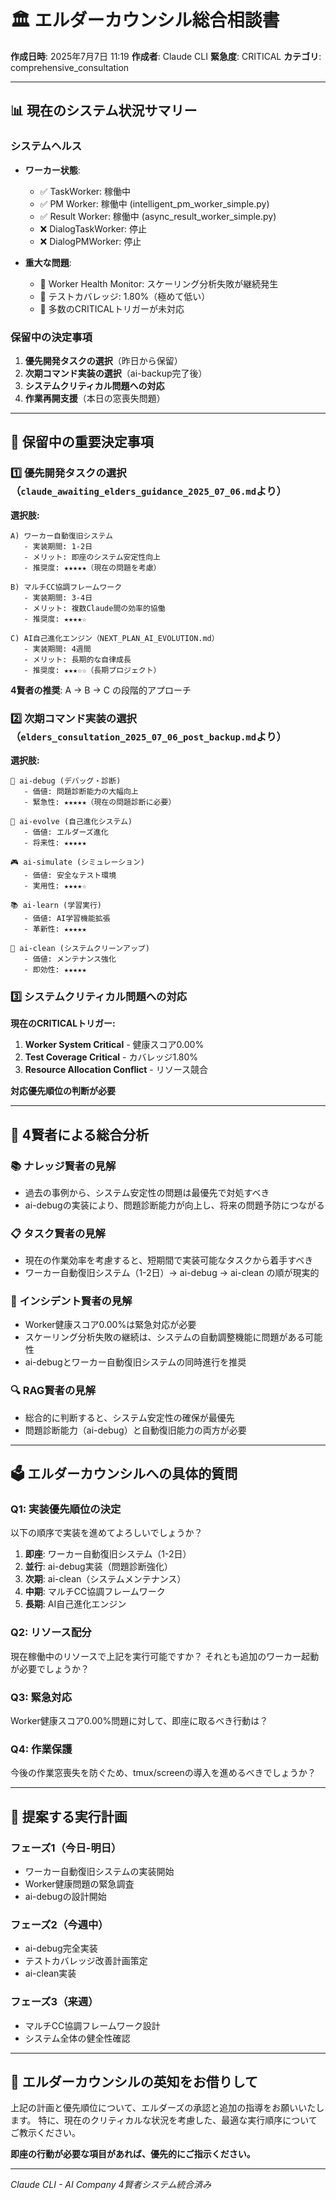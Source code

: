 # 🏛️ エルダーカウンシル総合相談書

**作成日時**: 2025年7月7日 11:19
**作成者**: Claude CLI
**緊急度**: CRITICAL
**カテゴリ**: comprehensive_consultation

---

## 📊 現在のシステム状況サマリー

### システムヘルス
- **ワーカー状態**:
  - ✅ TaskWorker: 稼働中
  - ✅ PM Worker: 稼働中 (intelligent_pm_worker_simple.py)
  - ✅ Result Worker: 稼働中 (async_result_worker_simple.py)
  - ❌ DialogTaskWorker: 停止
  - ❌ DialogPMWorker: 停止

- **重大な問題**:
  - 🚨 Worker Health Monitor: スケーリング分析失敗が継続発生
  - 🚨 テストカバレッジ: 1.80%（極めて低い）
  - 🚨 多数のCRITICALトリガーが未対応

### 保留中の決定事項
1. **優先開発タスクの選択**（昨日から保留）
2. **次期コマンド実装の選択**（ai-backup完了後）
3. **システムクリティカル問題への対応**
4. **作業再開支援**（本日の窓喪失問題）

---

## 🎯 保留中の重要決定事項

### 1️⃣ **優先開発タスクの選択**（`claude_awaiting_elders_guidance_2025_07_06.md`より）

**選択肢:**
```
A) ワーカー自動復旧システム
   - 実装期間: 1-2日
   - メリット: 即座のシステム安定性向上
   - 推奨度: ★★★★★（現在の問題を考慮）

B) マルチCC協調フレームワーク
   - 実装期間: 3-4日
   - メリット: 複数Claude間の効率的協働
   - 推奨度: ★★★★☆

C) AI自己進化エンジン（NEXT_PLAN_AI_EVOLUTION.md）
   - 実装期間: 4週間
   - メリット: 長期的な自律成長
   - 推奨度: ★★★☆☆（長期プロジェクト）
```

**4賢者の推奨**: A → B → C の段階的アプローチ

### 2️⃣ **次期コマンド実装の選択**（`elders_consultation_2025_07_06_post_backup.md`より）

**選択肢:**
```
🔬 ai-debug (デバッグ・診断)
   - 価値: 問題診断能力の大幅向上
   - 緊急性: ★★★★★（現在の問題診断に必要）

🧬 ai-evolve (自己進化システム)
   - 価値: エルダーズ進化
   - 将来性: ★★★★★

🎮 ai-simulate (シミュレーション)
   - 価値: 安全なテスト環境
   - 実用性: ★★★★☆

📚 ai-learn (学習実行)
   - 価値: AI学習機能拡張
   - 革新性: ★★★★★

🧹 ai-clean (システムクリーンアップ)
   - 価値: メンテナンス強化
   - 即効性: ★★★★★
```

### 3️⃣ **システムクリティカル問題への対応**

**現在のCRITICALトリガー:**
1. **Worker System Critical** - 健康スコア0.00%
2. **Test Coverage Critical** - カバレッジ1.80%
3. **Resource Allocation Conflict** - リソース競合

**対応優先順位の判断が必要**

---

## 🧠 4賢者による総合分析

### 📚 ナレッジ賢者の見解
- 過去の事例から、システム安定性の問題は最優先で対処すべき
- ai-debugの実装により、問題診断能力が向上し、将来の問題予防につながる

### 📋 タスク賢者の見解
- 現在の作業効率を考慮すると、短期間で実装可能なタスクから着手すべき
- ワーカー自動復旧システム（1-2日）→ ai-debug → ai-clean の順が現実的

### 🚨 インシデント賢者の見解
- Worker健康スコア0.00%は緊急対応が必要
- スケーリング分析失敗の継続は、システムの自動調整機能に問題がある可能性
- ai-debugとワーカー自動復旧システムの同時進行を推奨

### 🔍 RAG賢者の見解
- 総合的に判断すると、システム安定性の確保が最優先
- 問題診断能力（ai-debug）と自動復旧能力の両方が必要

---

## 🗳️ エルダーカウンシルへの具体的質問

### Q1: 実装優先順位の決定
以下の順序で実装を進めてよろしいでしょうか？
1. **即座**: ワーカー自動復旧システム（1-2日）
2. **並行**: ai-debug実装（問題診断強化）
3. **次期**: ai-clean（システムメンテナンス）
4. **中期**: マルチCC協調フレームワーク
5. **長期**: AI自己進化エンジン

### Q2: リソース配分
現在稼働中のリソースで上記を実行可能ですか？
それとも追加のワーカー起動が必要でしょうか？

### Q3: 緊急対応
Worker健康スコア0.00%問題に対して、即座に取るべき行動は？

### Q4: 作業保護
今後の作業窓喪失を防ぐため、tmux/screenの導入を進めるべきでしょうか？

---

## 📅 提案する実行計画

### フェーズ1（今日-明日）
- ワーカー自動復旧システムの実装開始
- Worker健康問題の緊急調査
- ai-debugの設計開始

### フェーズ2（今週中）
- ai-debug完全実装
- テストカバレッジ改善計画策定
- ai-clean実装

### フェーズ3（来週）
- マルチCC協調フレームワーク設計
- システム全体の健全性確認

---

## 🙏 エルダーカウンシルの英知をお借りして

上記の計画と優先順位について、エルダーズの承認と追加の指導をお願いいたします。
特に、現在のクリティカルな状況を考慮した、最適な実行順序についてご教示ください。

**即座の行動が必要な項目があれば、優先的にご指示ください。**

---

*Claude CLI - AI Company 4賢者システム統合済み*